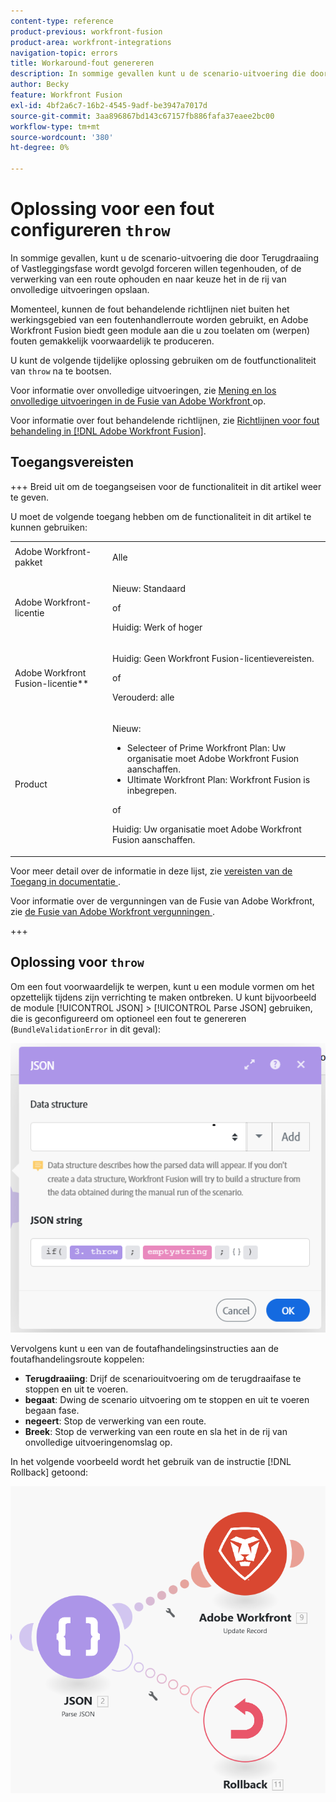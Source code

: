 ```yaml
---
content-type: reference
product-previous: workfront-fusion
product-area: workfront-integrations
navigation-topic: errors
title: Workaround-fout genereren
description: In sommige gevallen kunt u de scenario-uitvoering die door Terugdraaiing of Vastleggingsfase wordt gevolgd forceren willen tegenhouden of de verwerking van een route ophouden en naar keuze het in de rij van Mening opslaan en onvolledige uitvoeringen in de Fusie van Adobe Workfront oplossen.
author: Becky
feature: Workfront Fusion
exl-id: 4bf2a6c7-16b2-4545-9adf-be3947a7017d
source-git-commit: 3aa896867bd143c67157fb886fafa37eaee2bc00
workflow-type: tm+mt
source-wordcount: '380'
ht-degree: 0%

---
```


# Oplossing voor een fout configureren `throw`

In sommige gevallen, kunt u de scenario-uitvoering die door Terugdraaiing of Vastleggingsfase wordt gevolgd forceren willen tegenhouden, of de verwerking van een route ophouden en naar keuze het in de rij van onvolledige uitvoeringen opslaan.

Momenteel, kunnen de fout behandelende richtlijnen niet buiten het werkingsgebied van een foutenhandlerroute worden gebruikt, en Adobe Workfront Fusion biedt geen module aan die u zou toelaten om (werpen) fouten gemakkelijk voorwaardelijk te produceren.

U kunt de volgende tijdelijke oplossing gebruiken om de foutfunctionaliteit van `throw` na te bootsen.

Voor informatie over onvolledige uitvoeringen, zie [ Mening en los onvolledige uitvoeringen in de Fusie van Adobe Workfront ](/help/workfront-fusion/manage-scenarios/view-and-resolve-incomplete-executions.md) op.

Voor informatie over fout behandelende richtlijnen, zie [ Richtlijnen voor fout behandeling in  [!DNL Adobe Workfront Fusion]](/help/workfront-fusion/references/errors/directives-for-error-handling.md).

## Toegangsvereisten

+++ Breid uit om de toegangseisen voor de functionaliteit in dit artikel weer te geven.

U moet de volgende toegang hebben om de functionaliteit in dit artikel te kunnen gebruiken:

<table style="table-layout:auto">
 <col> 
 <col> 
 <tbody> 
  <tr> 
   <td role="rowheader">Adobe Workfront-pakket 
   <td> <p>Alle</p> </td> 
  </tr> 
  <tr data-mc-conditions=""> 
   <td role="rowheader">Adobe Workfront-licentie</td> 
   <td> <p>Nieuw: Standaard</p><p>of</p><p>Huidig: Werk of hoger</p> </td> 
  </tr> 
  <tr> 
   <td role="rowheader">Adobe Workfront Fusion-licentie**</td> 
   <td>
   <p>Huidig: Geen Workfront Fusion-licentievereisten.</p>
   <p>of</p>
   <p>Verouderd: alle </p>
   </td> 
  </tr> 
  <tr> 
   <td role="rowheader">Product</td> 
   <td>
   <p>Nieuw:</p> <ul><li>Selecteer of Prime Workfront Plan: Uw organisatie moet Adobe Workfront Fusion aanschaffen.</li><li>Ultimate Workfront Plan: Workfront Fusion is inbegrepen.</li></ul>
   <p>of</p>
   <p>Huidig: Uw organisatie moet Adobe Workfront Fusion aanschaffen.</p>
   </td> 
  </tr>
 </tbody> 
</table>

Voor meer detail over de informatie in deze lijst, zie [ vereisten van de Toegang in documentatie ](/help/workfront-fusion/references/licenses-and-roles/access-level-requirements-in-documentation.md).

Voor informatie over de vergunningen van de Fusie van Adobe Workfront, zie [ de Fusie van Adobe Workfront vergunningen ](/help/workfront-fusion/set-up-and-manage-workfront-fusion/licensing-operations-overview/license-automation-vs-integration.md).

+++

## Oplossing voor `throw`

Om een fout voorwaardelijk te werpen, kunt u een module vormen om het opzettelijk tijdens zijn verrichting te maken ontbreken. U kunt bijvoorbeeld de module [!UICONTROL JSON] > [!UICONTROL Parse JSON] gebruiken, die is geconfigureerd om optioneel een fout te genereren (`BundleValidationError` in dit geval):

![ fout JSON ](assets/json-parse-json.png)

Vervolgens kunt u een van de foutafhandelingsinstructies aan de foutafhandelingsroute koppelen:

* **Terugdraaiing**: Drijf de scenariouitvoering om de terugdraaifase te stoppen en uit te voeren.
* **begaat**: Dwing de scenario uitvoering om te stoppen en uit te voeren begaan fase.
* **negeert**: Stop de verwerking van een route.
* **Breek**: Stop de verwerking van een route en sla het in de rij van onvolledige uitvoeringenomslag op.

In het volgende voorbeeld wordt het gebruik van de instructie [!DNL Rollback] getoond:

![ de richtlijn van het Terugschroeven van prijzen ](assets/rollback-directive.png)
